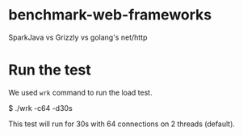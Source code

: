 # benchmark-web-frameworks
SparkJava vs Grizzly vs golang's net/http


# Run the test

We used `wrk` command to run the load test.

$ ./wrk -c64 -d30s <URL>

This test will run for 30s with 64 connections on 2 threads (default).

